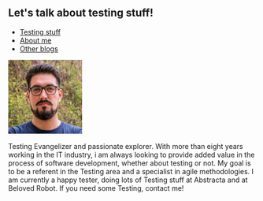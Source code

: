 <!DOCTYPE html>
<head>
    <title>Testexperimentum</title>
    <meta charset="utf-8">
    <meta name="viewport" content="width=device-width, initial-scale=1">
    <link rel="stylesheet" href="https://maxcdn.bootstrapcdn.com/bootstrap/4.4.1/css/bootstrap.min.css">
    <script src="https://ajax.googleapis.com/ajax/libs/jquery/3.4.1/jquery.min.js"></script>
    <script src="https://cdnjs.cloudflare.com/ajax/libs/popper.js/1.16.0/umd/popper.min.js"></script>
    <script src="https://maxcdn.bootstrapcdn.com/bootstrap/4.4.1/js/bootstrap.min.js"></script>
</head>
<body>
    <h2>Let's talk about testing stuff!</h2>
    <div>
        <ul class="nav nav-tabs nav-justified">
            <li class="nav-item">
                <a class="nav-link" data-toggle="tab" href="#testing">Testing stuff</a>
            </li>
            <li class="nav-item">
                <a class="nav-link" data-toggle="tab" href="#aboutme">About me</a>
            </li>
            <li class="nav-item">
                <a class="nav-link" data-toggle="tab" href="#otherblogs">Other blogs</a>
            </li>
        </ul>
    </div>
    <div class="tab-pane container fade" id="testing"></div>
    <div class="tab-pane container fade" id="aboutme">
        <div class="row">
            <div class="col"></div>
            <div class="col">
                <img src="diegoimage.png" class="rounded-circle img-fluid" alt="Oops!" width="150" height="150">
                <p class="text-justify col">
                    Testing Evangelizer and passionate explorer. With more than eight years working in the IT industry, i am always looking to provide added value in the process of software development, whether about testing or not. My goal is to be a referent in the Testing area and a specialist in agile methodologies. I am currently a happy tester, doing lots of Testing stuff at Abstracta and at Beloved Robot. If you need some Testing, contact me!
                </p>
            </div>
            <div class="col"></div>
        </div>
    </div>
    <div class="tab-pane container fade" id="otherblogs"></div>
</body>
</html>
